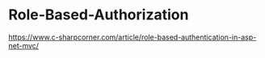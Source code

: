 # Role-Based-Authorization

https://www.c-sharpcorner.com/article/role-based-authentication-in-asp-net-mvc/
